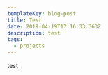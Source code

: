 ```yaml
---
templateKey: blog-post
title: Test
date: 2019-04-19T17:16:33.363Z
description: test
tags:
  - projects
---
```

test

